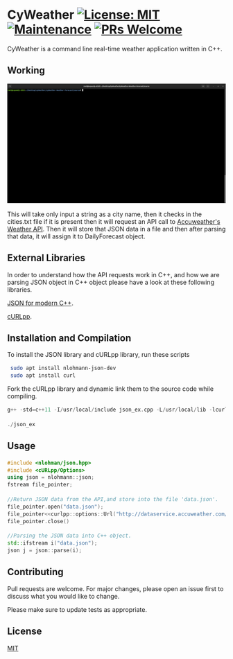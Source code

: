# CyWeather  [![License: MIT](https://img.shields.io/badge/License-MIT-yellow.svg)](https://opensource.org/licenses/MIT)  [![Maintenance](https://img.shields.io/badge/Maintained%3F-no-red.svg)](https://bitbucket.org/lbesson/ansi-colors)  [![PRs Welcome](https://img.shields.io/badge/PRs-welcome-brightgreen.svg?style=flat-square)](http://makeapullrequest.com)

CyWeather is a command line real-time weather application written in C++.

## Working

![](file.gif)

This will take only input a string as a city name, then it checks in the cities.txt file if it is present then it will request an API call to [Accuweather's Weather API](https://developer.accuweather.com/apis). Then it will store that JSON data in a file and then after parsing that data, it will assign it to DailyForecast object.

## External Libraries

In order to understand how the API requests work in C++, and how we are parsing JSON object in C++ object please have a look at these following libraries.

[JSON for modern C++](https://github.com/nlohmann/json).

[cURLpp](https://github.com/jpbarrette/curlpp/).


## Installation and Compilation

To install the JSON library and cURLpp library, run these scripts 

```bash
 sudo apt install nlohmann-json-dev 
 sudo apt install curl
```

Fork the cURLpp library and dynamic link them to the source code while compiling.
```C
g++ -std=c++11 -I/usr/local/include json_ex.cpp -L/usr/local/lib -lcurlpp -lcurl -lssl -lcrypto -o json_ex

./json_ex
```


## Usage

```C++
#include <nlohman/json.hpp>
#include <cURLpp/Options>
using json = nlohmann::json;
fstream file_pointer;

//Return JSON data from the API,and store into the file 'data.json'.
file_pointer.open("data.json");
file_pointer<<curlpp::options::Url("http://dataservice.accuweather.com/locations/v1/cities/search?apikey=eHmyUvaR0JwzYpejDI9AOXq5mBVGMAzI&q=Gadag")<<endl;
file_pointer.close()

//Parsing the JSON data into C++ object.
std::ifstream i("data.json");
json j = json::parse(i);
```

## Contributing
Pull requests are welcome. For major changes, please open an issue first to discuss what you would like to change.

Please make sure to update tests as appropriate.

## License
[MIT](https://choosealicense.com/licenses/mit/)
